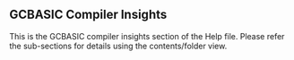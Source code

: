 <div class="section">

<div class="titlepage">

<div>

<div>

<span id="gcbasic_compiler_insights"></span>GCBASIC Compiler Insights
----------------------------------------------------------------------

</div>

</div>

</div>

This is the GCBASIC compiler insights section of the Help file. Please
refer the sub-sections for details using the contents/folder view.

</div>
